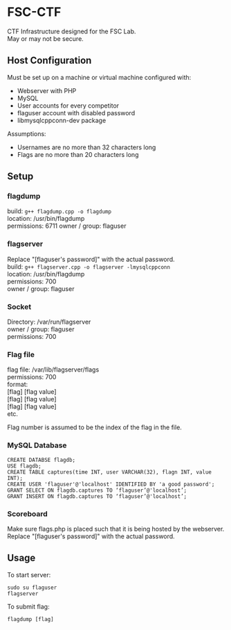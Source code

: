# FSC-CTF
CTF Infrastructure designed for the FSC Lab.  
May or may not be secure.

## Host Configuration
Must be set up on a machine or virtual machine configured with:
- Webserver with PHP
- MySQL
- User accounts for every competitor
- flaguser account with disabled password
- libmysqlcppconn-dev package

Assumptions:
- Usernames are no more than 32 characters long
- Flags are no more than 20 characters long

## Setup
### flagdump
build: `g++ flagdump.cpp -o flagdump`  
location: /usr/bin/flagdump  
permissions: 6711
owner / group: flaguser

### flagserver
Replace "[flaguser's password]" with the actual password.  
build: `g++ flagserver.cpp -o flagserver -lmysqlcppconn`  
location: /usr/bin/flagdump  
permissions: 700  
owner / group: flaguser

### Socket
Directory: /var/run/flagserver  
owner / group: flaguser  
permissions: 700  

### Flag file
flag file: /var/lib/flagserver/flags  
permissions: 700  
format:  
[flag] [flag value]  
[flag] [flag value]  
[flag] [flag value]  
etc.

Flag number is assumed to be the index of the flag in the file.

### MySQL Database
```
CREATE DATABSE flagdb;
USE flagdb;
CREATE TABLE captures(time INT, user VARCHAR(32), flagn INT, value INT);
CREATE USER 'flaguser'@'localhost' IDENTIFIED BY 'a good password';
GRANT SELECT ON flagdb.captures TO ‘flaguser’@'localhost’;
GRANT INSERT ON flagdb.captures TO ‘flaguser’@'localhost’;
```

### Scoreboard
Make sure flags.php is placed such that it is being hosted by the webserver.  
Replace "[flaguser's password]" with the actual password.  

## Usage
To start server:
```
sudo su flaguser
flagserver
```
To submit flag:
```
flagdump [flag]
```
